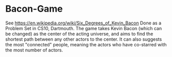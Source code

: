 # Bacon-Game
See https://en.wikipedia.org/wiki/Six_Degrees_of_Kevin_Bacon
Done as a Problem Set in CS10, Dartmouth. The game takes Kevin Bacon (which can be changed) as the center of the acting universe, and aims to find the shortest path between any other actors to the center. It can also suggests the most "connected" people, meaning the actors who have co-starred with the most number of actors.
